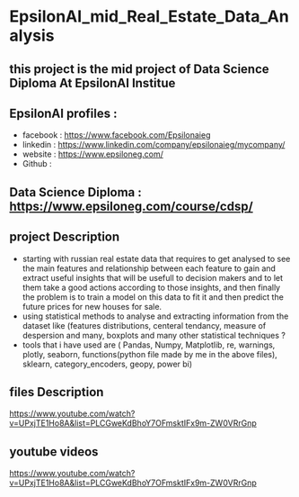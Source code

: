 # EpsilonAI_mid_Real_Estate_Data_Analysis
## this project is the mid project of Data Science Diploma At EpsilonAI Institue
## EpsilonAI profiles :
- facebook : https://www.facebook.com/Epsilonaieg
- linkedin : https://www.linkedin.com/company/epsilonaieg/mycompany/
- website :  https://www.epsiloneg.com/
- Github : 

## Data Science Diploma : https://www.epsiloneg.com/course/cdsp/

## project Description 
- starting with russian real estate data that requires to get analysed to see the main features and relationship between each feature to gain and extract useful
 insights that will be usefull to decision makers and to let them take a good actions according to those insights, and then finally the problem is to train a model on this data to fit it and then predict the future prices for new houses for sale. 
- using statistical methods to analyse and extracting information from the dataset like (features distributions, centeral tendancy, measure of despersion and many, boxplots and many other statistical techniques ?
- tools that i have used are ( Pandas, Numpy, Matplotlib, re, warnings, plotly, seaborn, functions(python file made by me in the above files), sklearn, category_encoders, geopy, power bi)


## files Description
https://www.youtube.com/watch?v=UPxjTE1Ho8A&list=PLCGweKdBhoY7OFmsktIFx9m-ZW0VRrGnp

## youtube videos
https://www.youtube.com/watch?v=UPxjTE1Ho8A&list=PLCGweKdBhoY7OFmsktIFx9m-ZW0VRrGnp

